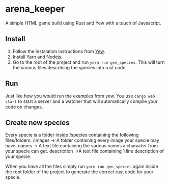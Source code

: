 # arena_keeper

A simple HTML game build using Rust and Yew with a touch of Javascript.

## Install
1. Follow the instalation instructions from [Yew](https://github.com/DenisKolodin/yew/tree/0.4.0).
2. Install Yarn and Nodejs.
3. Go to the root of the project and run `yarn run gen_species`. This will turn the various files describing the species into rust code.

## Run
Just like how you would run the examples from yew.
You use `cargo web start` to start a server and a watcher that will automatically compile your code on changes.

## Create new species
 Every specie is a folder inside /species containing the following files/folders:
 /images -> A folder containing every image your specie may have.
 names -> A text file containing the various names a character from your specie can get.
 description ->A text file containing 1 line description of your specie.
 
 When you have all the files simply run `yarn run gen_species` again inside the root folder of the project to generate the correct rust code for your specie. 
